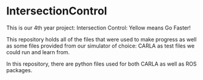 # IntersectionControl

This is our 4th year project: Intersection Control: Yellow means Go Faster!

This repository holds all of the files that were used to make progress as well as some files provided from our simulator of choice: CARLA as test files we could run and learn from.

In this repository, there are python files used for both CARLA as well as ROS packages. 

